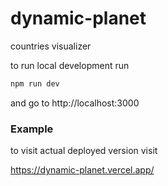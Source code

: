 # dynamic-planet
countries visualizer

to run local development run
```bash
npm run dev
```

and go to http://localhost:3000

### Example
to visit actual deployed version visit

https://dynamic-planet.vercel.app/
